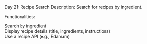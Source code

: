 Day 21: Recipe Search
Description: Search for recipes by ingredient.

Functionalities:

Search by ingredient<br>
Display recipe details (title, ingredients, instructions)<br>
Use a recipe API (e.g., Edamam)
